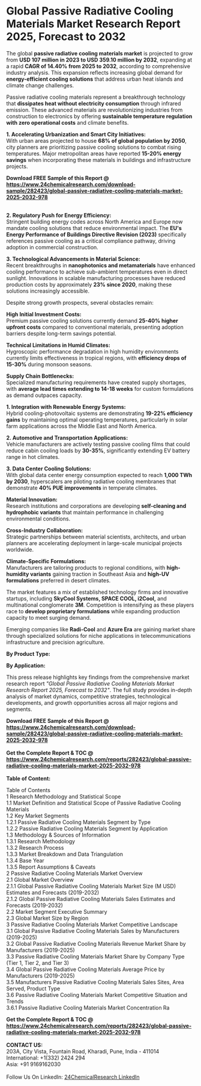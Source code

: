 <h1>Global Passive Radiative Cooling Materials Market Research Report 2025, Forecast to 2032</h1><p>The global <strong>passive radiative cooling materials market</strong> is projected to grow from <strong>USD 107 million in 2023 to USD 359.10 million by 2032</strong>, expanding at a rapid <strong>CAGR of 14.40% from 2025 to 2032</strong>, according to comprehensive industry analysis. This expansion reflects increasing global demand for <strong>energy-efficient cooling solutions</strong> that address urban heat islands and climate change challenges.</p><p>Passive radiative cooling materials represent a breakthrough technology that <strong>dissipates heat without electricity consumption</strong> through infrared emission. These advanced materials are revolutionizing industries from construction to electronics by offering <strong>sustainable temperature regulation with zero operational costs</strong> and climate benefits.</p><p><strong>1. Accelerating Urbanization and Smart City Initiatives:</strong><br>
With urban areas projected to house <strong>68% of global population by 2050</strong>, city planners are prioritizing passive cooling solutions to combat rising temperatures. Major metropolitan areas have reported <strong>15-20% energy savings</strong> when incorporating these materials in buildings and infrastructure projects.</p><div><b>Download FREE Sample of this Report @ 
            <a href="https://www.24chemicalresearch.com/download-sample/282423/global-passive-radiative-cooling-materials-market-2025-2032-978">
            https://www.24chemicalresearch.com/download-sample/282423/global-passive-radiative-cooling-materials-market-2025-2032-978</a></b></div><br><p><strong>2. Regulatory Push for Energy Efficiency:</strong><br>
Stringent building energy codes across North America and Europe now mandate cooling solutions that reduce environmental impact. The <strong>EU's Energy Performance of Buildings Directive Revision (2023)</strong> specifically references passive cooling as a critical compliance pathway, driving adoption in commercial construction.</p><p><strong>3. Technological Advancements in Material Science:</strong><br>
Recent breakthroughs in <strong>nanophotonics and metamaterials</strong> have enhanced cooling performance to achieve sub-ambient temperatures even in direct sunlight. Innovations in scalable manufacturing processes have reduced production costs by approximately <strong>23% since 2020</strong>, making these solutions increasingly accessible.</p><p>Despite strong growth prospects, several obstacles remain:</p><p><strong>High Initial Investment Costs:</strong><br>
	Premium passive cooling solutions currently demand <strong>25-40% higher upfront costs</strong> compared to conventional materials, presenting adoption barriers despite long-term savings potential.</p><p><strong>Technical Limitations in Humid Climates:</strong><br>
	Hygroscopic performance degradation in high humidity environments currently limits effectiveness in tropical regions, with <strong>efficiency drops of 15-30%</strong> during monsoon seasons.</p><p><strong>Supply Chain Bottlenecks:</strong><br>
	Specialized manufacturing requirements have created supply shortages, with <strong>average lead times extending to 14-18 weeks</strong> for custom formulations as demand outpaces capacity.</p><p><strong>1. Integration with Renewable Energy Systems:</strong><br>
Hybrid cooling-photovoltaic systems are demonstrating <strong>19-22% efficiency gains</strong> by maintaining optimal operating temperatures, particularly in solar farm applications across the Middle East and North America.</p><p><strong>2. Automotive and Transportation Applications:</strong><br>
Vehicle manufacturers are actively testing passive cooling films that could reduce cabin cooling loads by <strong>30-35%</strong>, significantly extending EV battery range in hot climates.</p><p><strong>3. Data Center Cooling Solutions:</strong><br>
With global data center energy consumption expected to reach <strong>1,000 TWh by 2030</strong>, hyperscalers are piloting radiative cooling membranes that demonstrate <strong>40% PUE improvements</strong> in temperate climates.</p><p><strong>Material Innovation:</strong><br>
	Research institutions and corporations are developing <strong>self-cleaning and hydrophobic variants</strong> that maintain performance in challenging environmental conditions.</p><p><strong>Cross-Industry Collaboration:</strong><br>
	Strategic partnerships between material scientists, architects, and urban planners are accelerating deployment in large-scale municipal projects worldwide.</p><p><strong>Climate-Specific Formulations:</strong><br>
	Manufacturers are tailoring products to regional conditions, with <strong>high-humidity variants</strong> gaining traction in Southeast Asia and <strong>high-UV formulations</strong> preferred in desert climates.</p><p>The market features a mix of established technology firms and innovative startups, including <strong>SkyCool Systems, SPACE COOL, i2Cool,</strong> and multinational conglomerate <strong>3M</strong>. Competition is intensifying as these players race to <strong>develop proprietary formulations</strong> while expanding production capacity to meet surging demand.</p><p>Emerging companies like <strong>Radi-Cool</strong> and <strong>Azure Era</strong> are gaining market share through specialized solutions for niche applications in telecommunications infrastructure and precision agriculture.</p><p><strong>By Product Type:</strong></p><p><strong>By Application:</strong></p><p>This press release highlights key findings from the comprehensive market research report <em>"Global Passive Radiative Cooling Materials Market Research Report 2025, Forecast to 2032"</em>. The full study provides in-depth analysis of market dynamics, competitive strategies, technological developments, and growth opportunities across all major regions and segments.</p><div><b>Download FREE Sample of this Report @ 
            <a href="https://www.24chemicalresearch.com/download-sample/282423/global-passive-radiative-cooling-materials-market-2025-2032-978">
            https://www.24chemicalresearch.com/download-sample/282423/global-passive-radiative-cooling-materials-market-2025-2032-978</a></b></div><br><div><b>Get the Complete Report & TOC @ 
            <a href="https://www.24chemicalresearch.com/reports/282423/global-passive-radiative-cooling-materials-market-2025-2032-978">
            https://www.24chemicalresearch.com/reports/282423/global-passive-radiative-cooling-materials-market-2025-2032-978</a></b></div><br>
            <b>Table of Content:</b><p>Table of Contents<br />
1 Research Methodology and Statistical Scope<br />
1.1 Market Definition and Statistical Scope of Passive Radiative Cooling Materials<br />
1.2 Key Market Segments<br />
1.2.1 Passive Radiative Cooling Materials Segment by Type<br />
1.2.2 Passive Radiative Cooling Materials Segment by Application<br />
1.3 Methodology & Sources of Information<br />
1.3.1 Research Methodology<br />
1.3.2 Research Process<br />
1.3.3 Market Breakdown and Data Triangulation<br />
1.3.4 Base Year<br />
1.3.5 Report Assumptions & Caveats<br />
2 Passive Radiative Cooling Materials Market Overview<br />
2.1 Global Market Overview<br />
2.1.1 Global Passive Radiative Cooling Materials Market Size (M USD) Estimates and Forecasts (2019-2032)<br />
2.1.2 Global Passive Radiative Cooling Materials Sales Estimates and Forecasts (2019-2032)<br />
2.2 Market Segment Executive Summary<br />
2.3 Global Market Size by Region<br />
3 Passive Radiative Cooling Materials Market Competitive Landscape<br />
3.1 Global Passive Radiative Cooling Materials Sales by Manufacturers (2019-2025)<br />
3.2 Global Passive Radiative Cooling Materials Revenue Market Share by Manufacturers (2019-2025)<br />
3.3 Passive Radiative Cooling Materials Market Share by Company Type (Tier 1, Tier 2, and Tier 3)<br />
3.4 Global Passive Radiative Cooling Materials Average Price by Manufacturers (2019-2025)<br />
3.5 Manufacturers Passive Radiative Cooling Materials Sales Sites, Area Served, Product Type<br />
3.6 Passive Radiative Cooling Materials Market Competitive Situation and Trends<br />
3.6.1 Passive Radiative Cooling Materials Market Concentration Ra</p><div><b>Get the Complete Report & TOC @ 
            <a href="https://www.24chemicalresearch.com/reports/282423/global-passive-radiative-cooling-materials-market-2025-2032-978">
            https://www.24chemicalresearch.com/reports/282423/global-passive-radiative-cooling-materials-market-2025-2032-978</a></b></div><br><b>CONTACT US:</b><br>
            203A, City Vista, Fountain Road, Kharadi, Pune, India - 411014<br>
            International: +1(332) 2424 294<br>
            Asia: +91 9169162030 <br><br>
            Follow Us On LinkedIn: <a href="https://www.linkedin.com/company/24chemicalresearch/">24ChemicalResearch LinkedIn</a>